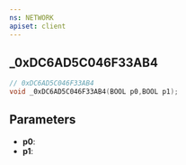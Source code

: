 ```yaml
---
ns: NETWORK
apiset: client
---
```

## _0xDC6AD5C046F33AB4

```c
// 0xDC6AD5C046F33AB4
void _0xDC6AD5C046F33AB4(BOOL p0,BOOL p1);
```


## Parameters
* **p0**:
* **p1**:




